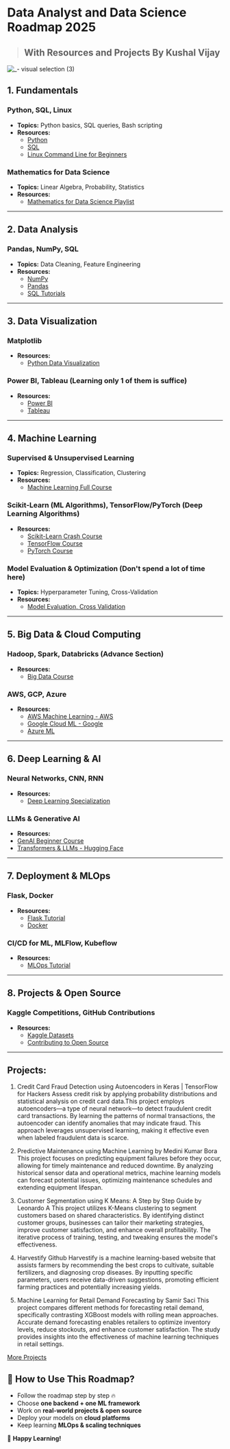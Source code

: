 # Data Analyst and Data Science Roadmap 2025 
> ## With Resources and Projects By Kushal Vijay



![_- visual selection (3)](https://github.com/user-attachments/assets/02078bae-1d18-4343-b02e-786edb484ce1) 

## 1. Fundamentals  

### Python, SQL, Linux  
- **Topics:** Python basics, SQL queries, Bash scripting  
- **Resources:**  
  - [Python](https://www.youtube.com/watch?v=K5KVEU3aaeQ)  
  - [SQL](https://www.youtube.com/watch?v=OT1RErkfLNQ)  
  - [Linux Command Line for Beginners](https://www.youtube.com/watch?v=6WatcfENsOU)  

### Mathematics for Data Science  
- **Topics:** Linear Algebra, Probability, Statistics  
- **Resources:**  
  - [Mathematics for Data Science Playlist](https://youtube.com/playlist?list=PLeo1K3hjS3uuKaU2nBDwr6zrSOTzNCs0l&si=7GZQAuyukPlei0CJ)  

---

## 2. Data Analysis  

### Pandas, NumPy, SQL  
- **Topics:** Data Cleaning, Feature Engineering  
- **Resources:**  
  - [NumPy](https://www.youtube.com/watch?v=4c_mwnYdbhQ)
  - [Pandas](https://www.youtube.com/watch?v=EhYC02PD_gc)
  - [SQL Tutorials](https://mode.com/sql-tutorial/)  

---

## 3. Data Visualization  

### Matplotlib
- **Resources:**  
  - [Python Data Visualization](https://www.youtube.com/watch?v=OZOOLe2imFo)  

### Power BI, Tableau  (Learning only 1 of them is suffice)
- **Resources:**  
  - [Power BI](https://www.youtube.com/watch?v=I0vQ_VLZTWg)  
  - [Tableau](https://www.youtube.com/watch?v=j8FSP8XuFyk)  

---

## 4. Machine Learning  

### Supervised & Unsupervised Learning  
- **Topics:** Regression, Classification, Clustering  
- **Resources:**  
  - [Machine Learning Full Course](https://www.youtube.com/watch?v=bmmQA8A-yUA)  

### Scikit-Learn (ML Algorithms), TensorFlow/PyTorch (Deep Learning Algorithms)
- **Resources:**  
  - [Scikit-Learn Crash Course](https://www.youtube.com/watch?v=0B5eIE_1vpU)  
  - [TensorFlow Course](https://www.youtube.com/watch?v=6g4O5UOH304)  
  - [PyTorch Course](https://www.youtube.com/watch?v=OIenNRt2bjg)  

### Model Evaluation & Optimization (Don't spend a lot of time here)
- **Topics:** Hyperparameter Tuning, Cross-Validation  
- **Resources:**  
  - [Model Evaluation, Cross Validation](https://youtube.com/playlist?list=PLfFghEzKVmjunyr8OPegxrX7y83IDuZNV&si=cYnMeaWe7pjL_eZs)  

---

## 5. Big Data & Cloud Computing  

### Hadoop, Spark, Databricks  (Advance Section)
- **Resources:**  
  - [Big Data Course](https://www.youtube.com/watch?v=1vbXmCrkT3Y)  

### AWS, GCP, Azure  
- **Resources:**  
  - [AWS Machine Learning - AWS](https://aws.amazon.com/getting-started/hands-on/machine-learning-tutorial-get-started-with-your-project-quickly/)  
  - [Google Cloud ML - Google](https://developers.google.com/machine-learning/crash-course)
  - [Azure ML](https://learn.microsoft.com/en-us/azure/machine-learning/tutorial-azure-ml-in-a-day)

---

## 6. Deep Learning & AI  

### Neural Networks, CNN, RNN  
- **Resources:**  
  - [Deep Learning Specialization](https://www.youtube.com/watch?v=HJd1I3FdSnY)  

### LLMs & Generative AI  
- **Resources:**
- [GenAI Beginner Course](https://www.youtube.com/watch?v=d4yCWBGFCEs)
- [Transformers & LLMs - Hugging Face](https://huggingface.co/course/)  

---

## 7. Deployment & MLOps  

### Flask, Docker  
- **Resources:**  
  - [Flask Tutorial ](https://www.youtube.com/watch?v=Z1RJmh_OqeA)  
  - [Docker](https://youtube.com/playlist?list=PL4cUxeGkcC9hxjeEtdHFNYMtCpjNBm3h7&si=RpqtZj9O0n8DeDyZ)  

### CI/CD for ML, MLFlow, Kubeflow  
- **Resources:**  
  - [MLOps Tutorial ](https://www.youtube.com/watch?v=-dJPoLm_gtE)  

---

## 8. Projects & Open Source  

### Kaggle Competitions, GitHub Contributions  
- **Resources:**  
  - [Kaggle Datasets](https://www.kaggle.com/datasets)  
  - [Contributing to Open Source](https://opensource.guide/how-to-contribute/)  

---
## Projects:
1. Credit Card Fraud Detection using Autoencoders in Keras | TensorFlow for Hackers
Assess credit risk by applying probability distributions and statistical analysis on credit card data.This project employs autoencoders—a type of neural network—to detect fraudulent credit card transactions. By learning the patterns of normal transactions, the autoencoder can identify anomalies that may indicate fraud. This approach leverages unsupervised learning, making it effective even when labeled fraudulent data is scarce.

2. Predictive Maintenance using Machine Learning by Medini Kumar Bora
This project focuses on predicting equipment failures before they occur, allowing for timely maintenance and reduced downtime. By analyzing historical sensor data and operational metrics, machine learning models can forecast potential issues, optimizing maintenance schedules and extending equipment lifespan.

3. Customer Segmentation using K Means: A Step by Step Guide by Leonardo A
This project utilizes K-Means clustering to segment customers based on shared characteristics. By identifying distinct customer groups, businesses can tailor their marketing strategies, improve customer satisfaction, and enhance overall profitability. The iterative process of training, testing, and tweaking ensures the model's effectiveness.

4. Harvestify Github
Harvestify is a machine learning-based website that assists farmers by recommending the best crops to cultivate, suitable fertilizers, and diagnosing crop diseases. By inputting specific parameters, users receive data-driven suggestions, promoting efficient farming practices and potentially increasing yields.

5. Machine Learning for Retail Demand Forecasting by Samir Saci
This project compares different methods for forecasting retail demand, specifically contrasting XGBoost models with rolling mean approaches. Accurate demand forecasting enables retailers to optimize inventory levels, reduce stockouts, and enhance customer satisfaction. The study provides insights into the effectiveness of machine learning techniques in retail settings.

[More Projects](https://youtube.com/playlist?list=PLeo1K3hjS3ut2o1ay5Dqh-r1kq6ZU8W0M&si=By5k7NJQ9sl_yzGu)

## 📌 How to Use This Roadmap?  

- Follow the roadmap step by step 🔥  
- Choose **one backend + one ML framework**  
- Work on **real-world projects & open source**  
- Deploy your models on **cloud platforms**  
- Keep learning **MLOps & scaling techniques**  

🚀 **Happy Learning!**  
